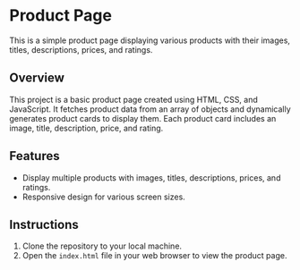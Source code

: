 # Product Page

This is a simple product page displaying various products with their images, titles, descriptions, prices, and ratings.

## Overview

This project is a basic product page created using HTML, CSS, and JavaScript. It fetches product data from an array of objects and dynamically generates product cards to display them. Each product card includes an image, title, description, price, and rating.

## Features

- Display multiple products with images, titles, descriptions, prices, and ratings.
- Responsive design for various screen sizes.

## Instructions

1. Clone the repository to your local machine.
2. Open the `index.html` file in your web browser to view the product page.
